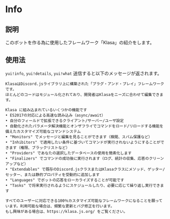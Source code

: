 # Info

## 説明

このボットを作る為に使用したフレームワーク「Klasa」の紹介をします。

## 使用法

`yui!info`, `yui!details`, `yui!what`
送信すると以下のメッセージが返されます。

```text
KlasaはDiscord.jsライブラリ上に構築された「プラグ・アンド・プレイ」フレームワークです。
ほとんどのコードはモジュール化されており、開発者はKlasaをニーズに合わせて編集できます。

Klasa に組み込まれているいくつかの機能です
• ES2017の対応による高速な読み込み（async/await）
• 自分のフィールドで拡張できるクライアント/サーバー/ユーザ設定
• 自動化されたパラメータ解決機能とオンザフライでコマンドをロード/リロードする機能を備えたカスタマイズ可能なコマンドシステム
• "Monitors" でメッセージと編集を見ることができます（検閲、スパム保護など）
• "Inhibitors" で適用したい条件に基づいてコマンドが実行されないようにすることができます（権限、ブラックリストなど）
• "Providers" であなたの選択したデータベースの使用を簡素化します
• "Finalizers" でコマンドの成功後に実行されます（ログ、統計の収集、応答のクリーンアップなど）
• "Extendables" で既存のDiscord.jsクラスまたはKlasaクラスにメソッド、ゲッター/セッター、または静的プロパティを受動的に追加します
• "Languages" でボットの応答をローカライズすることが可能です
• "Tasks" で将来実行されるようにスケジュールしたり、必要に応じて繰り返し実行できます

すべてのユーザーに対応できる100％カスタマイズ可能なフレームワークになることを願っています。利用可能な場合は、頻繁な更新とバグ修正を行います。
もし興味がある場合は、https://klasa.js.org/ をご覧ください。
```
